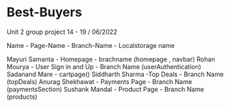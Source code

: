 # Best-Buyers

Unit 2 group project 14 - 19 / 06/2022

Name - Page-Name - Branch-Name - Localstorage name

Mayuri Samanta - Homepage - brachname (homepage , navbar)
Rohan Mourya - User Sign in and Up - Branch Name (userAuthentication)
Sadanand Mare - cartpage()
Siddharth Sharma -Top Deals - Branch Name (topDeals)
Anurag Shekhawat - Payments Page - Branch Name (paymentsSection)
Sushank Mandal - Product Page - Branch Name (products)
